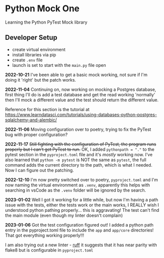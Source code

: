 # Python Mock One

Learning the Python PyTest Mock library

## Developer Setup

- create virtual environment
- install libraries via pip
- create `.env` file
- launch is set to start with the `main.py` file open

**2022-10-21**
I've been able to get a basic mock working, not sure if I'm doing it 'right' but the patch works.

**2022-11-04**
Continuing on, now working on mocking a Postgres database, first thing I'll do is add a test database and get the read working 'normally' then I'll mock a different value and the test should return the different value.

Reference for this section is the tutorial at https://www.learndatasci.com/tutorials/using-databases-python-postgres-sqlalchemy-and-alembic/

**2022-11-06**
Moving configuration over to poetry, trying to fix the PyTest bug with proper configuration?

**2022-11-17**
~~Still fighting with the configuration of PyTest, the program runs properly but I can't get PyTest to run.~~ OK, I added `pythonpath = "."` to the pytest section in the `pyproject.toml` file and it's _mostly_ working now. I've also learned that `python -m pytest` is NOT the same as `pytest`, the full command adds the current directory to the path, which is what I needed. Now I can figure out the patching.

**2022-12-10**
I'm now pretty switched over to poetry, `pyproject.toml` and I'm now naming the virtual environment as `.venv`, apparently this helps with searching in vsCode as the `.venv` folder will be ignored by the search.

**2023-01-02**
Well I got it working for a little while, but now I'm having a path issue with the tests, either the tests work or the main works, I REALLY wish I understood python pathing properly... this is aggravating! The test can't find the main module (even though my linter doesn't complain)

**2023-01-06**
Got the test configuration figured out! I added a python path entry in the pyproject.toml file to include the `app` and `app/core` directories! That got everything working properly!!!

I am also trying out a new linter  - [ruff](https://github.com/charliermarsh/ruff) it suggests that it has near parity with flake8 but is configurable in `pyproject.toml`

